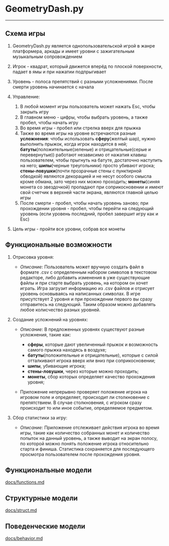 # GeometryDash.py
---

## Схема игры

1. GeometryDash.py является однопользовательской игрой в жанре платформера, аркады и имеет уровни с зажигательным музыкальным сопровождением

2. Игрок - квадрат, который движется вперёд по плоской поверхности, падает в ямы и при нажатии подпрыгивает
   
3. Уровень - полоса препятствий с разными усложнениями. После смерти уровень начинается с начала
   
4. Управление:
   1) В любой момент игры пользователь может нажать Esc, чтобы закрыть игру
   2) В главном меню - цифры, чтобы выбрать уровень, а также пробел, чтобы начать игру
   3) Во время игры - пробел или стрелка вверх для прыжка
   4) Также во время игры на уровне встречаются разные __усложнения__: чтобы использовать __сферу__(желтый шар), нужно выполнить прыжок, когда игрок находится в ней; __батуты__(положительные(зеленые) и отрицательные(серые и перевернутые)) работают независимо от нажатия клавиш пользователем, чтобы прыгнуть на батуте, достаточно наступить на него; __шипы__(черные треугольники) просто убивают игрока; __стены-ловушки__(почти прозрачные стены с пунктирной обводкой) являются декорацией и не несут особого смысла кроме обмана, зато через них можно проходить; __монеты__(синяя монета со звездочкой) пропадают при соприкосновении и имеют свой счетчик в верхней части экрана, являются главной целью игры
   5) После смерти - пробел, чтобы начать уровень заново; при прохождении уровня - пробел, чтобы перейти на следующий уровень (если уровень последний, пробел завершит игру как и Esc)

5. Цель игры - пройти все уровни, собрав все монеты


## Функциональные возможности

1. Отрисовка уровня:
   - *Описание:* Пользователь может вручную создать файл в формате .csv с определенным набором символов в текстовом редакторе, либо добавить изменения в уже существующие файлы и при старте выбрать уровень, на котором он хочет играть. Игра загрузит информацию из .csv файлов и отрисует уровень основываясь на написанных символах. В игре присутствует 2 уровня и при прохождении первого вы сразу отправитесь на следующий. Таким образом можно добавлять любое колисчество разных уровней.

2. Создание усложнений на уровнях:
   - *Описание:* В предложенных уровнях существуют разные усложнения, такие как:
      * __сферы__, которые дают увеличенный прыжок и возможность самого прыжка находясь в воздухе;
      * __батуты__(положительные и отрицательные), которые с силой отталкивают игрока вверх или вниз при соприкосновении;
      * __шипы__, убивающие игрока;
      * __стены-ловушки__, через которые можно проходить;
      * __монеты__, сбор которых определяет качество прохождения уровня;
        
   - Приложение непрерывно проверяет положение игрока на игровом поле и определяет, происходит ли столкновение с препятствием. В случае столкновения, с игроком сразу происходит то или иное событие, определяемое предметом.


3. Сбор статистики за игру:
   - *Описание:* Приложение отслеживает действия игрока во время игры, такие как количество собранных монет и количество попыток на данный уровень, а также выводит на экран полосу, по которой можно понять положение игрока относительно старта и финиша. Статистика сохраняется для последующего просмотра пользователем после прохождения уровня.

## Функциональные модели

[docs/functions.md](docs/functions.md)

## Структурные модели

[docs/struct.md](docs/struct.md)

## Поведенческие модели

[docs/behavior.md](docs/behavior.md)
